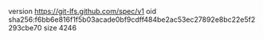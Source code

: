 version https://git-lfs.github.com/spec/v1
oid sha256:f6bb6e816f1f5b03acade0bf9cdff484be2ac53ec27892e8bc22e5f2293cbe70
size 4246
